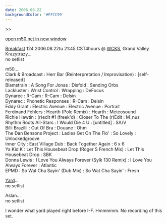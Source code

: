 ```yaml
---
date: 2006.08.22
backgroundColor: '#FFCC99'
---
```


\>>

[open m50.net in new window](http://m50.net/)

[Breakfast](http://www.anal0g.org/breakfast/) 124 2006.08.22tu 21:45 CST4hours @ [WCKS](http://www.wcks.org/), Grand Valley  
Krazytrazy...  
no setlist  

m50...  
Clark & Broadcast : Herr Bar (Reinterpretation / Improvisation) : \[self-released\]  
Blamstrain : A Song For Jonas : Disfold : Sending Orbs  
Lackluster : Wrist Control : Wrapping : DeFocus  
Dynarec : R-Cam : R-Cam : Delsin  
Dynarec : Phonetic Responses : R-Cam : Delsin  
Eddy Grant : Electric Avenue : Electric Avenue : Portrait  
Ferdinand Fehlers : Hearth (Pole Remix) : Hearth : Meteosound  
Richie Hawtin : (r)edit #1 (freek'd) : Closer To The (r)Edit : M\_nus  
Rhythm Roots All-Stars : I Would Die 4 U : \[untitled\] : SA/V  
Billi Brazilli : Out Of Bra : Douane : Ohm  
The Dan Bensons Project : Ladies Get On The Flo' : So Lovely : Unlockedgroove  
Inner City : East Village Dub : Back Together Again : 6 x 6  
Ya Kid K : Let This Housebeat Drop (Roger S French Mix) : Let This Housebeat Drop : SBK  
Donna Lewis : I Love You Always Forever (Sylk 130 Remix) : I Love You Always Forever : Atlantic  
EPMD : So Wat Cha Sayin' (Dub Mix) : So Wat Cha Sayin' : Fresh  

[Yard](http://yard.tandjrec.com/)...  
no setlist  

Aslan...  
no setlist  

I wonder what yard played right before I-F. Hmmmmm. No recording of this set.